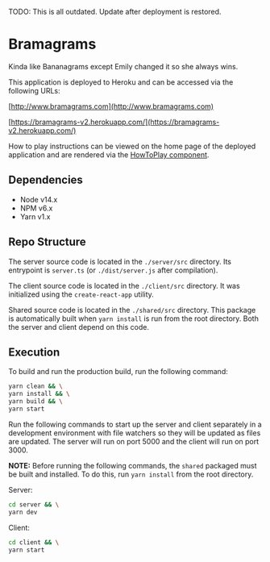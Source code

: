 TODO: This is all outdated. Update after deployment is restored.

# Bramagrams

Kinda like Bananagrams except Emily changed it so she always wins.

This application is deployed to Heroku and can be accessed via the following URLs:

[http://www.bramagrams.com](http://www.bramagrams.com)

[https://bramagrams-v2.herokuapp.com/](https://bramagrams-v2.herokuapp.com/)

How to play instructions can be viewed on the home page of the deployed application and are rendered via the [HowToPlay component](client/src/components/shared/HowToPlay.tsx).

## Dependencies

- Node v14.x
- NPM v6.x
- Yarn v1.x

## Repo Structure

The server source code is located in the `./server/src` directory. Its entrypoint is `server.ts` (or `./dist/server.js` after compilation).

The client source code is located in the `./client/src` directory. It was initialized using the `create-react-app` utility.

Shared source code is located in the `./shared/src` directory. This package is automatically built when `yarn install` is run from the root directory. Both the server and client depend on this code.

## Execution

To build and run the production build, run the following command:

```sh
yarn clean && \
yarn install && \
yarn build && \
yarn start
```

Run the following commands to start up the server and client separately in a development environment with file watchers so they will be updated as files are updated. The server will run on port 5000 and the client will run on port 3000.

**NOTE:** Before running the following commands, the `shared` packaged must be built and installed. To do this, run `yarn install` from the root directory.

Server:

```sh
cd server && \
yarn dev
```

Client:

```sh
cd client && \
yarn start
```
